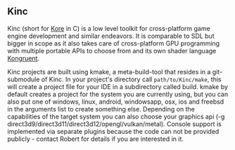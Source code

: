 ## Kinc

Kinc (short for [Kore](https://github.com/Kode/Kore) in C) is a low level toolkit
for cross-platform game engine development and similar endeavors. It is comparable
to SDL but bigger in scope as it also takes care of cross-platform GPU programming
with multiple portable APIs to choose from and its own shader language
[Kongruent](https://github.com/Kode/Kongruent).

Kinc projects are built using kmake, a meta-build-tool that resides in
a git-submodule of Kinc. In your project's directory call `path/to/Kinc/make`,
this will create a project file for your IDE in a subdirectory called build.
kmake by default creates a project for the system you are currently using,
but you can also put one of windows, linux, android, windowsapp, osx, ios
and freebsd in the arguments list to create something else.
Depending on the capabilities of the target system you can also choose
your graphics api (-g direct3d9/direct3d11/direct3d12/opengl/vulkan/metal).
Console support is implemented via separate plugins because the code can not
be provided publicly - contact Robert for details if you are interested in it.
